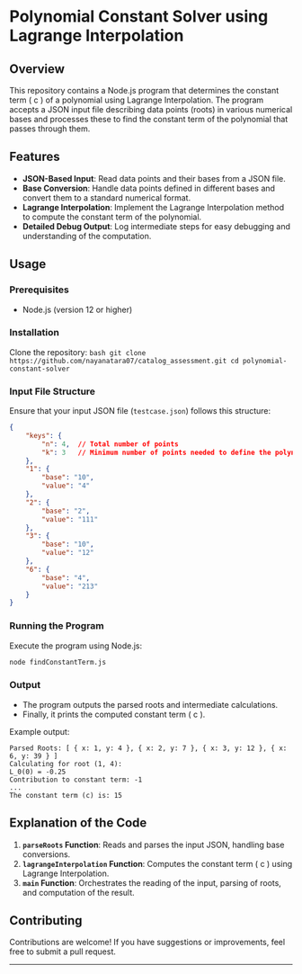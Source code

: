 # Polynomial Constant Solver using Lagrange Interpolation

## Overview
This repository contains a Node.js program that determines the constant term \( c \) of a polynomial using Lagrange Interpolation. The program accepts a JSON input file describing data points (roots) in various numerical bases and processes these to find the constant term of the polynomial that passes through them.

## Features
- **JSON-Based Input**: Read data points and their bases from a JSON file.
- **Base Conversion**: Handle data points defined in different bases and convert them to a standard numerical format.
- **Lagrange Interpolation**: Implement the Lagrange Interpolation method to compute the constant term of the polynomial.
- **Detailed Debug Output**: Log intermediate steps for easy debugging and understanding of the computation.

## Usage

### Prerequisites
- Node.js (version 12 or higher)

### Installation
 Clone the repository:
    ```bash
    git clone https://github.com/nayanatara07/catalog_assessment.git
    cd polynomial-constant-solver
    ```

### Input File Structure
Ensure that your input JSON file (`testcase.json`) follows this structure:
```json
{
    "keys": {
        "n": 4,  // Total number of points
        "k": 3   // Minimum number of points needed to define the polynomial
    },
    "1": {
        "base": "10",
        "value": "4"
    },
    "2": {
        "base": "2",
        "value": "111"
    },
    "3": {
        "base": "10",
        "value": "12"
    },
    "6": {
        "base": "4",
        "value": "213"
    }
}
```

### Running the Program
Execute the program using Node.js:
```bash
node findConstantTerm.js
```
### Output
- The program outputs the parsed roots and intermediate calculations.
- Finally, it prints the computed constant term \( c \).

Example output:
```
Parsed Roots: [ { x: 1, y: 4 }, { x: 2, y: 7 }, { x: 3, y: 12 }, { x: 6, y: 39 } ]
Calculating for root (1, 4):
L_0(0) = -0.25
Contribution to constant term: -1
...
The constant term (c) is: 15
```

## Explanation of the Code
1. **`parseRoots` Function**: Reads and parses the input JSON, handling base conversions.
2. **`lagrangeInterpolation` Function**: Computes the constant term \( c \) using Lagrange Interpolation.
3. **`main` Function**: Orchestrates the reading of the input, parsing of roots, and computation of the result.

## Contributing
Contributions are welcome! If you have suggestions or improvements, feel free to submit a pull request.

---

